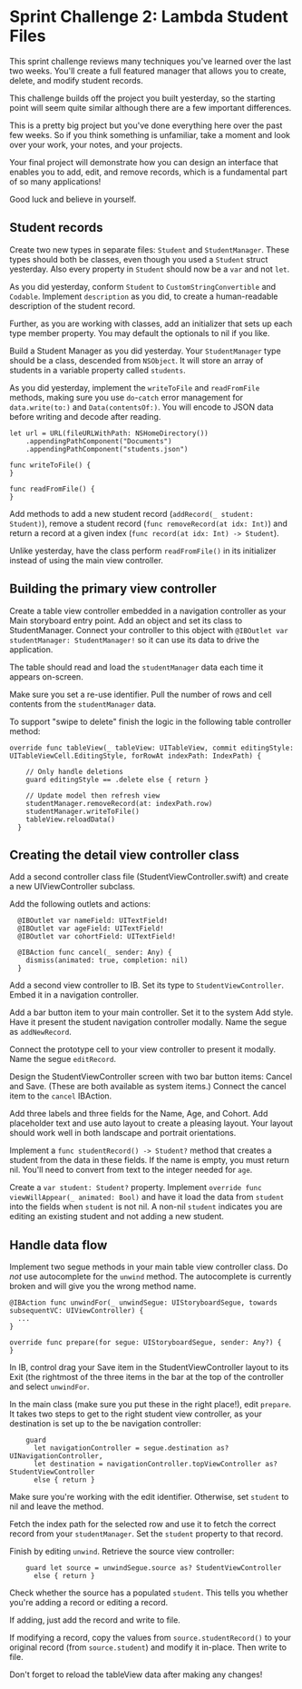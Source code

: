 # Sprint Challenge 2: Lambda Student Files

This sprint challenge reviews many techniques you've learned over the last two weeks. You'll create a full featured manager that allows you to create, delete, and modify student records.

This challenge builds off the project you built yesterday, so the starting point will seem quite similar although there are a few important differences.

This is a pretty big project but you've done everything here over the past few weeks. So if you think something is unfamiliar, take a moment and look over your work, your notes, and your projects.

Your final project will demonstrate how you can design an interface that enables you to add, edit, and remove records, which is a fundamental part of so many applications!

Good luck and believe in yourself.

## Student records

Create two new types in separate files: `Student` and `StudentManager`. These types should both be classes, even though you used a `Student` struct yesterday.  Also every property in `Student` should now be a `var` and not `let`.

As you did yesterday, conform `Student` to `CustomStringConvertible` and `Codable`. Implement `description` as you did, to create a human-readable description of the student record.

Further, as you are working with classes, add an initializer that sets up each type member property. You may default the optionals to nil if you like.

Build a Student Manager as you did yesterday. Your `StudentManager` type should be a class, descended from `NSObject`. It will store an array of students in a variable property called `students`.

As you did yesterday, implement the `writeToFile` and `readFromFile` methods, making sure you use `do`-`catch` error management for `data.write(to:)` and `Data(contentsOf:)`. You will encode to JSON data before writing and decode after reading.

```
let url = URL(fileURLWithPath: NSHomeDirectory())
    .appendingPathComponent("Documents")
    .appendingPathComponent("students.json")
    
func writeToFile() {
}    

func readFromFile() {
}
```

Add methods to add a new student record (`addRecord(_ student: Student)`), remove a student record (`func removeRecord(at idx: Int)`) and return a record at a given index (`func record(at idx: Int) -> Student`).

Unlike yesterday, have the class perform `readFromFile()` in its initializer instead of using the main view controller.

## Building the primary view controller

Create a table view controller embedded in a navigation controller as your Main storyboard entry point. Add an object and set its class to StudentManager. Connect your controller to this object with `@IBOutlet var studentManager: StudentManager!` so it can use its data to drive the application.

The table should read and load the `studentManager` data each time it appears on-screen.

Make sure you set a re-use identifier. Pull the number of rows and cell contents from the `studentManager` data.

To support "swipe to delete" finish the logic in the following table controller method:

```
override func tableView(_ tableView: UITableView, commit editingStyle: UITableViewCell.EditingStyle, forRowAt indexPath: IndexPath) {
    
    // Only handle deletions
    guard editingStyle == .delete else { return }
    
    // Update model then refresh view
    studentManager.removeRecord(at: indexPath.row)
    studentManager.writeToFile()
    tableView.reloadData()
  }
 ```
  
## Creating the detail view controller class
 
Add a second controller class file (StudentViewController.swift) and create a new UIViewController subclass. 

Add the following outlets and actions:

```
  @IBOutlet var nameField: UITextField!
  @IBOutlet var ageField: UITextField!
  @IBOutlet var cohortField: UITextField!
  
  @IBAction func cancel(_ sender: Any) {
    dismiss(animated: true, completion: nil)
  }
```

Add a second view controller to IB. Set its type to `StudentViewController`. Embed it in a navigation controller.

Add a bar button item to your main controller. Set it to the system Add style. Have it present the student navigation controller modally. Name the segue as `addNewRecord`.

Connect the prototype cell to your view controller to present it modally. Name the segue `editRecord`.

Design the StudentViewController screen with two bar button items: Cancel and Save. (These are both available as system items.) Connect the cancel item to the `cancel` IBAction.

Add three labels and three fields for the Name, Age, and Cohort. Add placeholder text and use auto layout to create a pleasing layout. Your layout should work well in both landscape and portrait orientations.

Implement a `func studentRecord() -> Student?` method that creates a student from the data in these fields. If the name is empty, you must return nil. You'll need to convert from text to the integer needed for `age`.

Create a `var student: Student?` property. Implement `override func viewWillAppear(_ animated: Bool)` and have it load the data from `student` into the fields when `student` is not nil. A non-nil `student` indicates you are editing an existing student and not adding a new student.

## Handle data flow

Implement two segue methods in your main table view controller class. Do *not* use autocomplete for the `unwind` method. The autocomplete is currently broken and will give you the wrong method name.

```
@IBAction func unwindFor(_ unwindSegue: UIStoryboardSegue, towards subsequentVC: UIViewController) {
  ...
}

override func prepare(for segue: UIStoryboardSegue, sender: Any?) {
}
```

In IB, control drag your Save item in the StudentViewController layout to its Exit (the rightmost of the three items in the bar at the top of the controller and select `unwindFor`.

In the main class (make sure you put these in the right place!), edit `prepare`. It takes two steps to get to the right student view controller, as your destination is set up to the be navigation controller:

```
    guard
      let navigationController = segue.destination as? UINavigationController,
      let destination = navigationController.topViewController as? StudentViewController
      else { return }
```

Make sure you're working with the edit identifier. Otherwise, set `student` to nil and leave the method.

Fetch the index path for the selected row and use it to fetch the correct record from your `studentManager`.  Set the `student` property to that record.

Finish by editing `unwind`. Retrieve the source view controller:

```
    guard let source = unwindSegue.source as? StudentViewController
      else { return }
```

Check whether the source has a populated `student`. This tells you whether you're adding a record or editing a record.

If adding, just add the record and write to file.

If modifying a record, copy the values from `source.studentRecord()` to your original record (from `source.student`) and modify it in-place. Then write to file.

Don't forget to reload the tableView data after making any changes!

